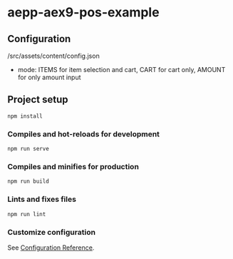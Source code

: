 # aepp-aex9-pos-example

## Configuration

/src/assets/content/config.json

- mode: ITEMS for item selection and cart, CART for cart only, AMOUNT for only amount input

## Project setup
```
npm install
```

### Compiles and hot-reloads for development
```
npm run serve
```

### Compiles and minifies for production
```
npm run build
```

### Lints and fixes files
```
npm run lint
```

### Customize configuration
See [Configuration Reference](https://cli.vuejs.org/config/).
